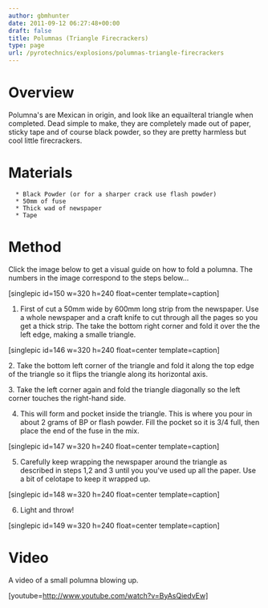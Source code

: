 ```yaml
---
author: gbmhunter
date: 2011-09-12 06:27:48+00:00
draft: false
title: Polumnas (Triangle Firecrackers)
type: page
url: /pyrotechnics/explosions/polumnas-triangle-firecrackers
---
```


# Overview


Polumna's are Mexican in origin, and look like an equailteral triangle when completed. Dead simple to make, they are completely made out of paper, sticky tape and of course black powder, so they are pretty harmless but cool little firecrackers.


# Materials





	  * Black Powder (or for a sharper crack use flash powder)
	  * 50mm of fuse
	  * Thick wad of newspaper
	  * Tape



# Method


Click the image below to get a visual guide on how to fold a polumna. The numbers in the image correspond to the steps below...

[singlepic id=150 w=320 h=240 float=center template=caption]

1. First of cut a 50mm wide by 600mm long strip from the newspaper. Use a whole newspaper and a craft knife to cut through all the pages so you get a thick strip. The take the bottom right corner and fold it over the the left edge, making a smalle triangle.

[singlepic id=146 w=320 h=240 float=center template=caption]

2. Take the bottom left corner of the triangle and fold it along the top edge of the triangle so it flips the triangle along its horizontal axis.

3. Take the left corner again and fold the triangle diagonally so the left corner touches the right-hand side.

4. This will form and pocket inside the triangle. This is where you pour in about 2 grams of BP or flash powder. Fill the pocket so it is 3/4 full, then place the end of the fuse in the mix.

[singlepic id=147 w=320 h=240 float=center template=caption]

5. Carefully keep wrapping the newspaper around the triangle as described in steps 1,2 and 3 until you you've used up all the paper. Use a bit of celotape to keep it wrapped up.

[singlepic id=148 w=320 h=240 float=center template=caption]

6. Light and throw!

[singlepic id=149 w=320 h=240 float=center template=caption]


# Video


A video of a small polumna blowing up.

[youtube=http://www.youtube.com/watch?v=ByAsQiedvEw]
